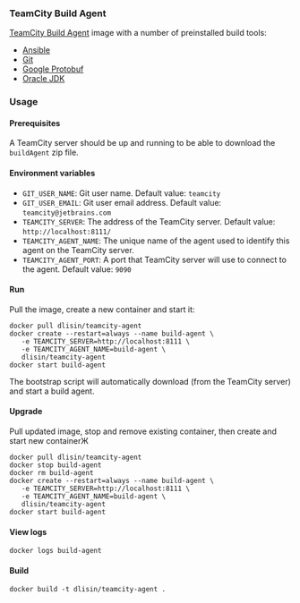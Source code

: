 ### TeamCity Build Agent
[TeamCity Build Agent](https://www.jetbrains.com/teamcity/) image with a number of preinstalled build tools:
 - [Ansible](http://www.ansible.com/)
 - [Git](https://git-scm.com/)
 - [Google Protobuf](https://developers.google.com/protocol-buffers/)
 - [Oracle JDK](http://www.oracle.com/technetwork/java/)

### Usage

#### Prerequisites
A TeamCity server should be up and running to be able to download the `buildAgent` zip file.

#### Environment variables
 - `GIT_USER_NAME`: Git user name. Default value: `teamcity`
 - `GIT_USER_EMAIL`: Git user email address. Default value: `teamcity@jetbrains.com`
 - `TEAMCITY_SERVER`: The address of the TeamCity server. Default value: `http://localhost:8111/`
 - `TEAMCITY_AGENT_NAME`: The unique name of the agent used to identify this agent on the TeamCity server.
 - `TEAMCITY_AGENT_PORT`: A port that TeamCity server will use to connect to the agent. Default value: `9090`

#### Run
Pull the image, create a new container and start it:
```
docker pull dlisin/teamcity-agent
docker create --restart=always --name build-agent \
   -e TEAMCITY_SERVER=http://localhost:8111 \
   -e TEAMCITY_AGENT_NAME=build-agent \
   dlisin/teamcity-agent
docker start build-agent
```
The bootstrap script will automatically download (from the TeamCity server) and start a build agent.

#### Upgrade
Pull updated image, stop and remove existing container, then create and start new containerЖ
```
docker pull dlisin/teamcity-agent
docker stop build-agent
docker rm build-agent
docker create --restart=always --name build-agent \
   -e TEAMCITY_SERVER=http://localhost:8111 \
   -e TEAMCITY_AGENT_NAME=build-agent \
   dlisin/teamcity-agent
docker start build-agent   
```

#### View logs
```
docker logs build-agent
```

#### Build
```
docker build -t dlisin/teamcity-agent .
```
